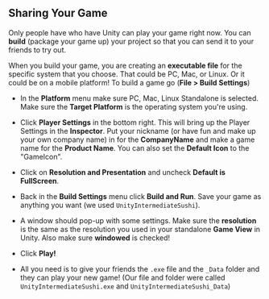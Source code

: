 ## Sharing Your Game

Only people have who have Unity can play your game right now. You can **build** (package your game up) your project so that you can send it to your friends to try out. 

When you build your game, you are creating an **executable file** for the specific system that you choose. That could be PC, Mac, or Linux. Or it could be on a mobile platform! To build a game go (**File > Build Settings**)

+ In the **Platform** menu make sure PC, Mac, Linux Standalone is selected. Make sure the **Target Platform** is the operating system you're using.

+ Click **Player Settings** in the bottom right. This will bring up the Player Settings in the **Inspector**. Put your nickname (or have fun and make up your own company name) in for the **CompanyName** and make a game name for the **Product Name**. You can also set the **Default Icon** to the "GameIcon". 

+ Click on **Resolution and Presentation** and uncheck **Default is FullScreen**.

+ Back in the **Build Settings** menu click **Build and Run**. Save your game as anything you want (we used `UnityIntermediateSushi`).

+ A window should pop-up with some settings. Make sure the **resolution** is the same as the resolution you used in your standalone **Game View** in Unity. Also make sure **windowed** is checked!

+ Click **Play!**

+ All you need is to give your friends the `.exe` file and the `_Data` folder and they can play your new game! (Our file and folder were called `UnityIntermediateSushi.exe` and `UnityIntermediateSushi_Data`)